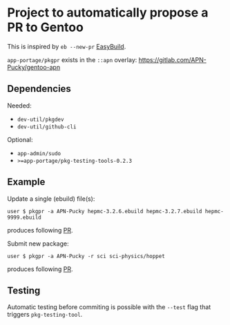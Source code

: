 # Project to automatically propose a PR to Gentoo

This is inspired by `eb --new-pr` [EasyBuild](https://docs.easybuild.io/contributing/#contributing_creating_pull_requests).

`app-portage/pkgpr` exists in the `::apn` overlay: https://gitlab.com/APN-Pucky/gentoo-apn

## Dependencies

Needed:

- `dev-util/pkgdev`
- `dev-util/github-cli`

Optional:

- `app-admin/sudo`
- `>=app-portage/pkg-testing-tools-0.2.3`



## Example

Update a single (ebuild) file(s):

```
user $ pkgpr -a APN-Pucky hepmc-3.2.6.ebuild hepmc-3.2.7.ebuild hepmc-9999.ebuild
```
produces following [PR](https://github.com/gentoo/gentoo/pull/35745).

Submit new package:

```
user $ pkgpr -a APN-Pucky -r sci sci-physics/hoppet
```

produces following [PR](https://github.com/gentoo/sci/pull/1242).

## Testing

Automatic testing before commiting is possible with the `--test` flag that triggers `pkg-testing-tool`.
